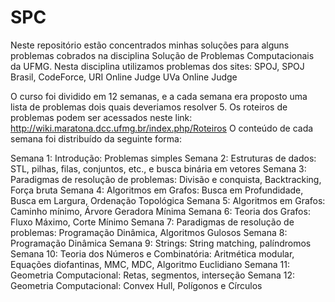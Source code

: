 # SPC
Neste repositório estão concentrados minhas soluções para alguns problemas cobrados na disciplina Solução de Problemas Computacionais da UFMG. Nesta disciplina utilizamos problemas dos sites: 
  SPOJ, 
  SPOJ Brasil, 
  CodeForce,
  URI Online Judge
  UVa Online Judge

O curso foi dividido em 12 semanas, e a cada semana era proposto uma lista de problemas dois quais deveriamos resolver 5. Os roteiros de problemas podem ser acessados neste link: http://wiki.maratona.dcc.ufmg.br/index.php/Roteiros
O conteúdo de cada semana foi distribuído da seguinte forma:

  Semana 1: Introdução: Problemas simples
  Semana 2: Estruturas de dados: STL, pilhas, filas, conjuntos, etc., e busca binária em vetores 
  Semana 3: Paradigmas de resolução de problemas: Divisão e conquista, Backtracking, Força bruta
  Semana 4: Algoritmos em Grafos: Busca em Profundidade, Busca em Largura, Ordenação Topológica
  Semana 5: Algoritmos em Grafos: Caminho mínimo, Árvore Geradora Mínima 
  Semana 6: Teoria dos Grafos: Fluxo Máximo, Corte Mínimo
  Semana 7: Paradigmas de resolução de problemas: Programação Dinâmica, Algoritmos Gulosos
  Semana 8: Programação Dinâmica
  Semana 9: Strings: String matching, palíndromos 
  Semana 10: Teoria dos Números e Combinatória: Aritmética modular, Equações diofantinas, MMC, MDC, Algoritmo Euclidiano
  Semana 11: Geometria Computacional: Retas, segmentos, interseção 
  Semana 12: Geometria Computacional: Convex Hull, Polígonos e Círculos
